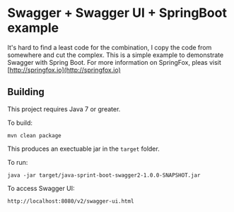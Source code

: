 # Swagger + Swagger UI + SpringBoot example

It's hard to find a least code for the combination, I copy the code from somewhere and cut the complex.
This is a simple example to demonstrate Swagger with Spring Boot.
For more information on SpringFox, pleas visit [http://springfox.io](http://springfox.io)

## Building

This project requires Java 7 or greater.

To build:

```
mvn clean package
```

This produces an exectuable jar in the `target` folder.

To run:

```
java -jar target/java-sprint-boot-swagger2-1.0.0-SNAPSHOT.jar
```

To access Swagger UI:

```
http://localhost:8080/v2/swagger-ui.html
```